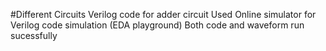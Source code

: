 #Different Circuits
Verilog code for adder circuit 
Used Online simulator for Verilog code simulation (EDA playground)
Both code and waveform run sucessfully
